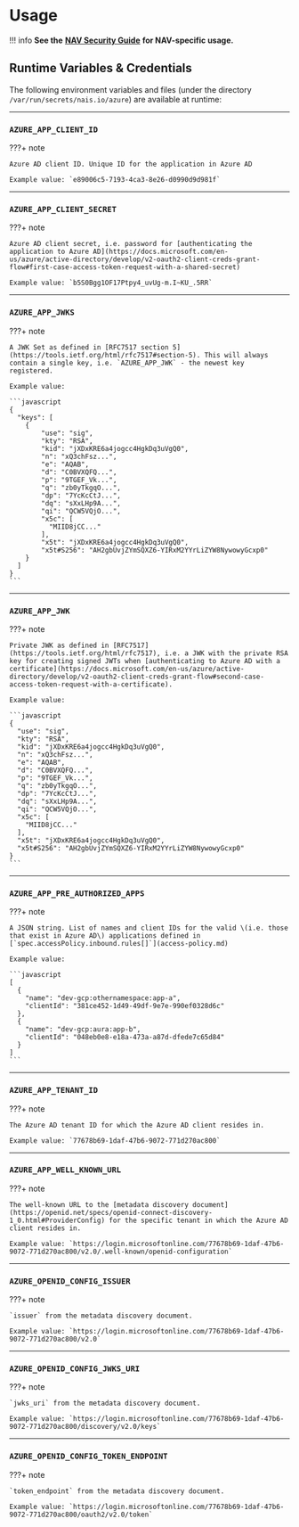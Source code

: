 # Usage

!!! info
    **See the** [**NAV Security Guide**](https://security.labs.nais.io/pages/idp/azure-ad.html) **for NAV-specific usage.**

## Runtime Variables & Credentials

The following environment variables and files \(under the directory `/var/run/secrets/nais.io/azure`\) are available at runtime:

---

### `AZURE_APP_CLIENT_ID`

???+ note

    Azure AD client ID. Unique ID for the application in Azure AD
    
    Example value: `e89006c5-7193-4ca3-8e26-d0990d9d981f`

---

### `AZURE_APP_CLIENT_SECRET`

???+ note

    Azure AD client secret, i.e. password for [authenticating the application to Azure AD](https://docs.microsoft.com/en-us/azure/active-directory/develop/v2-oauth2-client-creds-grant-flow#first-case-access-token-request-with-a-shared-secret) 

    Example value: `b5S0Bgg1OF17Ptpy4_uvUg-m.I~KU_.5RR`

---

### `AZURE_APP_JWKS`

???+ note

    A JWK Set as defined in [RFC7517 section 5](https://tools.ietf.org/html/rfc7517#section-5). This will always contain a single key, i.e. `AZURE_APP_JWK` - the newest key registered.

    Example value: 

    ```javascript
    {
      "keys": [
        {
            "use": "sig",
            "kty": "RSA",
            "kid": "jXDxKRE6a4jogcc4HgkDq3uVgQ0",
            "n": "xQ3chFsz...",
            "e": "AQAB",
            "d": "C0BVXQFQ...",
            "p": "9TGEF_Vk...",
            "q": "zb0yTkgqO...",
            "dp": "7YcKcCtJ...",
            "dq": "sXxLHp9A...",
            "qi": "QCW5VQjO...",
            "x5c": [
              "MIID8jCC..."
            ],
            "x5t": "jXDxKRE6a4jogcc4HgkDq3uVgQ0",
            "x5t#S256": "AH2gbUvjZYmSQXZ6-YIRxM2YYrLiZYW8NywowyGcxp0"
        }
      ]
    }
    ``` 

---

### `AZURE_APP_JWK`

???+ note

    Private JWK as defined in [RFC7517](https://tools.ietf.org/html/rfc7517), i.e. a JWK with the private RSA key for creating signed JWTs when [authenticating to Azure AD with a certificate](https://docs.microsoft.com/en-us/azure/active-directory/develop/v2-oauth2-client-creds-grant-flow#second-case-access-token-request-with-a-certificate).

    Example value: 

    ```javascript
    {
      "use": "sig",
      "kty": "RSA",
      "kid": "jXDxKRE6a4jogcc4HgkDq3uVgQ0",
      "n": "xQ3chFsz...",
      "e": "AQAB",
      "d": "C0BVXQFQ...",
      "p": "9TGEF_Vk...",
      "q": "zb0yTkgqO...",
      "dp": "7YcKcCtJ...",
      "dq": "sXxLHp9A...",
      "qi": "QCW5VQjO...",
      "x5c": [
        "MIID8jCC..."
      ],
      "x5t": "jXDxKRE6a4jogcc4HgkDq3uVgQ0",
      "x5t#S256": "AH2gbUvjZYmSQXZ6-YIRxM2YYrLiZYW8NywowyGcxp0"
    }
    ```

---

### `AZURE_APP_PRE_AUTHORIZED_APPS`

???+ note

    A JSON string. List of names and client IDs for the valid \(i.e. those that exist in Azure AD\) applications defined in [`spec.accessPolicy.inbound.rules[]`](access-policy.md)
    
    Example value: 

    ```javascript
    [
      {
        "name": "dev-gcp:othernamespace:app-a",
        "clientId": "381ce452-1d49-49df-9e7e-990ef0328d6c"
      },
      {
        "name": "dev-gcp:aura:app-b",
        "clientId": "048eb0e8-e18a-473a-a87d-dfede7c65d84"
      }
    ]
    ```

---

### `AZURE_APP_TENANT_ID`

???+ note

    The Azure AD tenant ID for which the Azure AD client resides in. 

    Example value: `77678b69-1daf-47b6-9072-771d270ac800` 

---

### `AZURE_APP_WELL_KNOWN_URL`

???+ note

    The well-known URL to the [metadata discovery document](https://openid.net/specs/openid-connect-discovery-1_0.html#ProviderConfig) for the specific tenant in which the Azure AD client resides in.

    Example value: `https://login.microsoftonline.com/77678b69-1daf-47b6-9072-771d270ac800/v2.0/.well-known/openid-configuration`

---

### `AZURE_OPENID_CONFIG_ISSUER`

???+ note

    `issuer` from the metadata discovery document.

    Example value: `https://login.microsoftonline.com/77678b69-1daf-47b6-9072-771d270ac800/v2.0`

---

### `AZURE_OPENID_CONFIG_JWKS_URI`

???+ note

    `jwks_uri` from the metadata discovery document.

    Example value: `https://login.microsoftonline.com/77678b69-1daf-47b6-9072-771d270ac800/discovery/v2.0/keys`

---

### `AZURE_OPENID_CONFIG_TOKEN_ENDPOINT`

???+ note

    `token_endpoint` from the metadata discovery document.

    Example value: `https://login.microsoftonline.com/77678b69-1daf-47b6-9072-771d270ac800/oauth2/v2.0/token`
